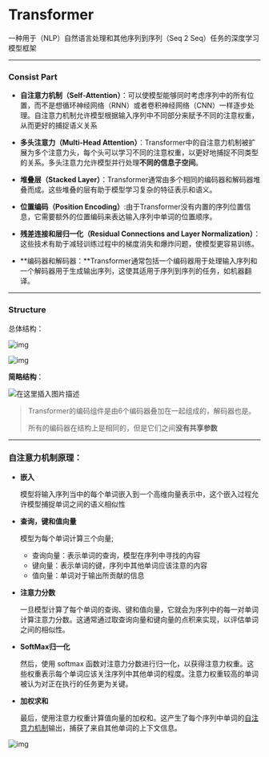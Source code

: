 # Transformer

一种用于（NLP）自然语言处理和其他序列到序列（Seq 2 Seq）任务的深度学习模型框架

****

### Consist Part

-  **自注意力机制（Self-Attention）**：可以使模型能够同时考虑序列中的所有位置，而不是想循环神经网络（RNN）或者卷积神经网络（CNN）一样逐步处理。自注意力机制允许模型根据输入序列中不同部分来赋予不同的注意权重，从而更好的捕捉语义关系
- **多头注意力（Multi-Head Attention）**：Transformer中的自注意力机制被扩展为多个注意力头，每个头可以学习不同的注意权重，以更好地捕捉不同类型的关系。多头注意力允许模型并行处理**不同的信息子空间**。
- **堆叠层（Stacked Layer）**：Transformer通常由多个相同的编码器和解码器堆叠而成。这些堆叠的层有助于模型学习复杂的特征表示和语义。

- **位置编码（Position Encoding）**:由于Transformer没有内置的序列位置信息，它需要额外的位置编码来表达输入序列中单词的位置顺序。
- **残差连接和层归一化（Residual Connections and Layer Normalization）**：这些技术有助于减轻训练过程中的梯度消失和爆炸问题，使模型更容易训练。
- **编码器和解码器：**Transformer通常包括一个编码器用于处理输入序列和一个解码器用于生成输出序列，这使其适用于序列到序列的任务，如机器翻译。

****

### Structure

总体结构：

![img](https://img-blog.csdnimg.cn/5d74c1e4fd7c435a914778542258b1de.png?x-oss-process=image/watermark,type_ZHJvaWRzYW5zZmFsbGJhY2s,shadow_50,text_Q1NETiBA5ZGK55m95rCU55CDfg==,size_20,color_FFFFFF,t_70,g_se,x_16#pic_center)

![img](https://img-blog.csdnimg.cn/img_convert/816a3c48fa200e4da230192333ad76df.png)

**简略结构**：

![在这里插入图片描述](https://img-blog.csdnimg.cn/05cb46864afb474c951b0dc9a883b2d5.png?x-oss-process=image/watermark,type_ZHJvaWRzYW5zZmFsbGJhY2s,shadow_50,text_Q1NETiBA5ZGK55m95rCU55CDfg==,size_20,color_FFFFFF,t_70,g_se,x_16#pic_center)

> Transformer的编码组件是由6个编码器叠加在一起组成的，解码器也是。
>
> 所有的编码器在结构上是相同的，但是它们之间**没有共享参数**

****

### 自注意力机制原理：

- **嵌入**

  模型将输入序列当中的每个单词嵌入到一个高维向量表示中，这个嵌入过程允许模型捕捉单词之间的语义相似性

- **查询，键和值向量**

  模型为每个单词计算三个向量;

  - 查询向量：表示单词的查询，模型在序列中寻找的内容
  - 键向量：表示单词的键，序列中其他单词应该注意的内容
  - 值向量：单词对于输出所贡献的信息

- **注意力分数**

  一旦模型计算了每个单词的查询、键和值向量，它就会为序列中的每一对单词计算注意力分数。这通常通过取查询向量和键向量的点积来实现，以评估单词之间的相似性。

- **SoftMax归一化**

  然后，使用 softmax 函数对注意力分数进行归一化，以获得注意力权重。这些权重表示每个单词应该关注序列中其他单词的程度。注意力权重较高的单词被认为对正在执行的任务更为关键。

- **加权求和**

  最后，使用注意力权重计算值向量的加权和。这产生了每个序列中单词的[自注意力机制](https://so.csdn.net/so/search?q=自注意力机制&spm=1001.2101.3001.7020)输出，捕获了来自其他单词的上下文信息。

![img](https://img-blog.csdnimg.cn/img_convert/ec2ab30f8b862d2b7197bd8534cc86f0.png)